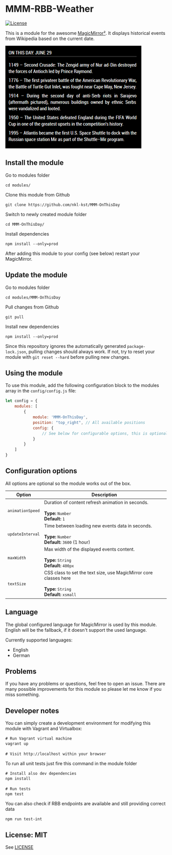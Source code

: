 # MMM-RBB-Weather

[![License](https://img.shields.io/badge/license-MIT-blue.svg)](http://choosealicense.com/licenses/mit)

This is a module for the awesome [MagicMirror²](https://github.com/MichMich/MagicMirror/). It displays historical events 
from Wikipedia based on the current date.

![Screenshot](screenshot/module.png)

## Install the module

Go to modules folder
```
cd modules/
```

Clone this module from Github
```
git clone https://github.com/nkl-kst/MMM-OnThisDay
```

Switch to newly created module folder
```
cd MMM-OnThisDay/
```

Install dependencies
```
npm install --only=prod
```

After adding this module to your config (see below) restart your MagicMirror.

## Update the module

Go to modules folder

```
cd modules/MMM-OnThisDay
```

Pull changes from Github

```
git pull
```

Install new dependencies

```
npm install --only=prod
```

Since this repository ignores the automatically generated ``package-lock.json``, pulling changes should always work. If not, try to reset your module with ``git reset --hard`` before pulling new changes.

## Using the module

To use this module, add the following configuration block to the modules array in the `config/config.js` file:
```js
let config = {
    modules: [
        {
            module: 'MMM-OnThisDay',
            position: "top_right", // All available positions
            config: {
                // See below for configurable options, this is optional
            }
        }
    ]
}
```

## Configuration options

All options are optional so the module works out of the box.

| Option                 | Description
|----------------------- |------------
| `animationSpeed`       | Duration of content refresh animation in seconds.<br><br>**Type:** `Number`<br>**Default:** `1`
| `updateInterval`       | Time between loading new events data in seconds.<br><br>**Type:** `Number`<br>**Default:** `3600` (1 hour)
| `maxWidth`             | Max width of the displayed events content.<br><br>**Type:** `String`<br>**Default:** `400px`
| `textSize`             | CSS class to set the text size, use MagicMirror core classes here<br><br>**Type:** `String`<br>**Default:** `xsmall`

## Language

The global configured language for MagicMirror is used by this module. English will be the fallback, if it doesn't 
support the used language.

Currently supported languages:
- English
- German

## Problems

If you have any problems or questions, feel free to open an issue. There are many possible improvements for this module so please let me know if you miss something.

## Developer notes

You can simply create a development environment for modifying this module with Vagrant and Virtualbox:

```
# Run Vagrant virtual machine
vagrant up

# Visit http://localhost within your browser
```

To run all unit tests just fire this command in the module folder

```
# Install also dev dependencies
npm install

# Run tests
npm test
```

You can also check if RBB endpoints are available and still providing correct data

```
npm run test-int
```

## License: MIT

See [LICENSE](LICENSE.txt)
